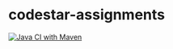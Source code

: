 # codestar-assignments
[![Java CI with Maven](https://github.com/MohammadF002/codestar-assignments/actions/workflows/buildPipeline.yaml/badge.svg)](https://github.com/MohammadF002/codestar-assignments/actions/workflows/buildPipeline.yaml)
